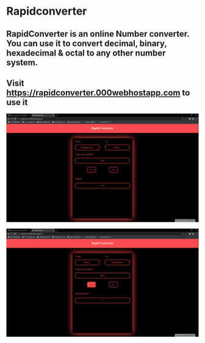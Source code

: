 # Rapidconverter

## RapidConverter is an online Number converter. You can use it to convert decimal, binary, hexadecimal & octal to any other number system.

## Visit https://rapidconverter.000webhostapp.com to use it

![This is an image](https://github.com/LitonBarman/rapidconverter/blob/main/1.png)


![This is an image](https://github.com/LitonBarman/rapidconverter/blob/main/2.png)
